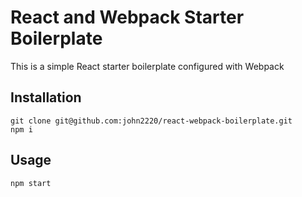 # React and Webpack Starter Boilerplate

This is a simple React starter boilerplate configured with Webpack 

## Installation

```
git clone git@github.com:john2220/react-webpack-boilerplate.git
npm i
```

## Usage

```
npm start
```
